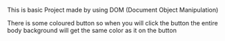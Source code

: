 This is basic Project made by using DOM (Document Object Manipulation)

There is some coloured button so when you will click the button the entire body background will get the same color as it on the button
